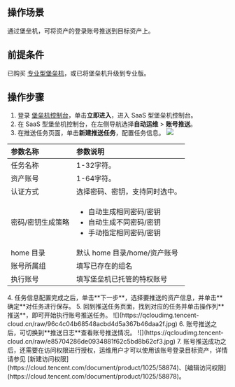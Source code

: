 ## 操作场景
通过堡垒机，可将资产的登录账号推送到目标资产上。

## 前提条件
已购买 [专业型堡垒机](https://cloud.tencent.com/document/product/1025/55176)，或已将堡垒机升级到专业版。



## 操作步骤
1. 登录 [堡垒机控制台](https://console.cloud.tencent.com/dsgc/bh)，单击**立即进入**，进入 SaaS 型堡垒机控制台。
2. 在 SaaS 型堡垒机控制台，在左侧导航选择**自动运维** > **账号推送**。
3. 在推送任务页面，单击**新建推送任务**，配置任务信息。
![](https://qcloudimg.tencent-cloud.cn/raw/fb9341e57e67d9301976c31d5623e86d.jpg)
<table>
<thead>
<tr>
<th align="left">参数名称</th>
<th align="left">参数说明</th>
</tr>
</thead>
<tbody><tr>
<td align="left">任务名称</td>
<td align="left">1-32字符。</td>
</tr>
<tr>
<td align="left">资产账号</td>
<td align="left">1-64字符。</td>
</tr>
<tr>
<td align="left">认证方式</td>
<td align="left">选择密码、密钥，支持同时选中。</td>
</tr>
<tr>
<td align="left">密码/密钥生成策略</td>
<td align="left"><ul><li>自动生成相同密码/密钥</li><li>自动生成不同密码/密钥</li><li>手动指定相同密码/密钥</li></ul></td>
</tr>
<tr>
<td align="left">home 目录</td>
<td align="left">默认 home 目录/home/资产账号</td>
</tr>
<tr>
<td align="left">账号所属组</td>
<td align="left">填写已存在的组名</td>
</tr>
<tr>
<td align="left">执行账号</td>
<td align="left">填写堡垒机已托管的特权账号</td>
</tr>
</tbody></table>
4. 任务信息配置完成之后，单击**下一步**，选择要推送的资产信息，并单击**确定**对任务进行保存。
5. 回到推送任务页面，找到对应的任务并单击操作列**推送**，即可开始执行账号推送任务。
![](https://qcloudimg.tencent-cloud.cn/raw/96c4c04b68548acbd4d5a367b46daa2f.jpg)
6.	账号推送之后，可切换到**推送日志**查看账号推送情况。
![](https://qcloudimg.tencent-cloud.cn/raw/e85704286de0934881f62c5bd8b62cf3.jpg)
7.	账号推送成功之后，还需要在访问权限进行授权，运维用户才可以使用该账号登录目标资产，详情请参见 [新建访问权限](https://cloud.tencent.com/document/product/1025/58874)、[编辑访问权限](https://cloud.tencent.com/document/product/1025/58878)。
